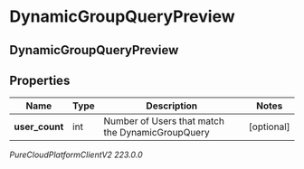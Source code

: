 # DynamicGroupQueryPreview

## DynamicGroupQueryPreview

## Properties

|Name | Type | Description | Notes|
|------------ | ------------- | ------------- | -------------|
| **user_count** | int | Number of Users that match the DynamicGroupQuery | [optional] |



_PureCloudPlatformClientV2 223.0.0_
